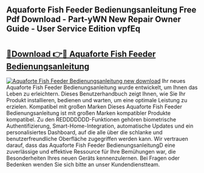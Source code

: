 ## Aquaforte Fish Feeder Bedienungsanleitung Free Pdf Download - Part-yWN New Repair Owner Guide - User Service Edition vpfEq

# <h2><a href="http://df0mqe.blite.top/?on=Aquaforte+Fish+Feeder+Bedienungsanleitung">🔗Download 👉🔴 Aquaforte Fish Feeder Bedienungsanleitung</a></h2>

[![Aquaforte Fish Feeder Bedienungsanleitung new download](https://i.imgur.com/lujVjoI.png)](http://df0mqe.blite.top/?on=Aquaforte+Fish+Feeder+Bedienungsanleitung)
Ihr neues Aquaforte Fish Feeder Bedienungsanleitung wurde entwickelt, um Ihnen das Leben zu erleichtern. Dieses Benutzerhandbuch zeigt Ihnen, wie Sie Ihr Produkt installieren, bedienen und warten, um eine optimale Leistung zu erzielen. Kompatibel mit großen Marken Dieses Aquaforte Fish Feeder Bedienungsanleitung ist mit großen Marken kompatibler Produkte kompatibel. Zu den REDDDDDDD-Funktionen gehören biometrische Authentifizierung, Smart-Home-Integration, automatische Updates und ein personalisiertes Dashboard, auf die alle über die schlanke und benutzerfreundliche Oberfläche zugegriffen werden kann. Wir vertrauen darauf, dass das Aquaforte Fish Feeder BedienungsanleitungD eine zuverlässige und effektive Ressource für Ihre Bemühungen war, die Besonderheiten Ihres neuen Geräts kennenzulernen. Bei Fragen oder Bedenken wenden Sie sich bitte an unser Kundendienstteam.
